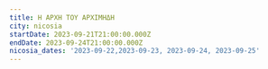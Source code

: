 ```yaml
---
title: Η ΑΡΧΗ ΤΟΥ ΑΡΧΙΜΗΔΗ
city: nicosia
startDate: 2023-09-21T21:00:00.000Z
endDate: 2023-09-24T21:00:00.000Z
nicosia_dates: '2023-09-22,2023-09-23, 2023-09-24, 2023-09-25'
---
```


